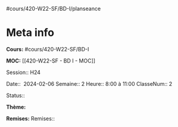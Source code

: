 #cours/420-W22-SF/BD-I/planseance

# Meta info
**Cours:** #cours/420-W22-SF/BD-I

**MOC:** [[420-W22-SF - BD I - MOC]]

Session:: H24

Date::  2024-02-06
Semaine:: 2
Heure:: 8:00 à 11:00
ClasseNum:: 2

Status:: 

**Thème:**


**Remises:**
Remises:: 